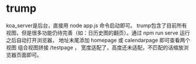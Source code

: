 # trump
koa_server是后台，直接用 node app.js 命令启动即可。
trump包含了目前所有视图，但是很多功能仍待完善（如：日历史图的翻页）。通过 npm run serve 运行之后自动打开浏览器，
地址末尾添加 homepage 或 calendarpage 即可查看两个视图
组合视图拼接 /testpage ， 宽度适配了，高度还未适配，不匹配的话缩放浏览器页面即可。
